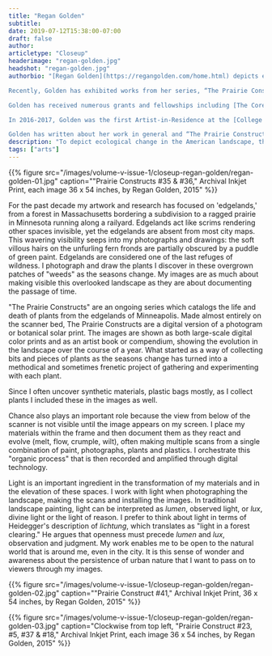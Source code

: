 ```yaml
---
title: "Regan Golden"
subtitle:
date: 2019-07-12T15:38:00-07:00
draft: false
author:
articletype: "Closeup"
headerimage: "regan-golden.jpg"
headshot: "regan-golden.jpg"
authorbio: "[Regan Golden](https://regangolden.com/home.html) depicts ecological change in the American landscape using drawing materials and altered photographs. Golden’s images have been exhibited in solo and group shows both nationally and internationally, including Harvard University’s [Fisher Forestry Museum](https://harvardforest.fas.harvard.edu/fisher-museum), [The Cue Art Foundation](http://cueartfoundation.org) in New York City and the [Museum of Contemporary Photography](http://www.mocp.org) in Chicago.

Recently, Golden has exhibited works from her series, “The Prairie Constructs,” which comprises over 140 mixed-media images which draw heavily on the Tallgrass Midwest for inspiration. Golden has exhibited  works from the series at [Soo Visual Art Center](https://www.soovac.org) in Minneapolis, Residuals at the [Architecture Library of the University of Minnesota](https://www.continuum.umn.edu/2017/07/residuals-regan-golden-maura-rockcastle) and Unearth at the [Painting Center](https://www.thepaintingcenter.org/unearth) in New York City. We have chosen a number of images from the series to feature in this issue of Rootstalk.

Golden has received numerous grants and fellowships including [The Core Program Fellowship in Critical Studies](https://www.mfah.org/fellowships/core-program/core-how-apply) at the [Museum of Fine Arts Houston](https://www.mfah.org), [The Jerome Foundation Emerging Artist Fellowship](https://archive.jeromefdn.org), [The Minnesota State Arts Board Artist Initiative Grant](http://www.arts.state.mn.us/grants), and a [Long-term Ecological Research Grant in the Arts](https://lternet.edu) from [The National Science Foundation](https://www.nsf.gov).

In 2016-2017, Golden was the first Artist-in-Residence at the [College of Biological Sciences Conservatory](https://cbs.umn.edu/conservatory/artist) at the University of Minnesota, a home for rare and endangered plants from around the world. Golden is currently a Lecturer in Drawing, Painting, and Critical Studies at the [University of Minnesota](https://twin-cities.umn.edu) and the [Minneapolis College of Art and Design](https://mcad.edu).

Golden has written about her work in general and “The Prairie Constructs” in particular in the above artist's statement."
description: "To depict ecological change in the American landscape, this artist brings together paints, drawing materials and altered photographs."
tags: ["arts"]
---
```


{{% figure src="/images/volume-v-issue-1/closeup-regan-golden/regan-golden-01.jpg" caption="\"Prairie Constructs #35 & #36,\" Archival Inkjet Print, each image 36 x 54 inches, by Regan Golden, 2015" %}}

For the past decade my artwork and research has focused on 'edgelands,'
from a forest in Massachusetts bordering a subdivision to a ragged
prairie in Minnesota running along a railyard. Edgelands act like scrims
rendering other spaces invisible, yet the edgelands are absent from most
city maps. This wavering visibility seeps into my photographs and
drawings: the soft villous hairs on the unfurling fern fronds are
partially obscured by a puddle of green paint. Edgelands are considered
one of the last refuges of wildness. I photograph and draw the plants I
discover in these overgrown patches of "weeds" as the seasons change. My
images are as much about making visible this overlooked landscape as
they are about documenting the passage of time.

"The Prairie Constructs" are an ongoing series which catalogs the life
and death of plants from the edgelands of Minneapolis. Made almost
entirely on the scanner bed, The Prairie Constructs are a digital
version of a photogram or botanical solar print. The images are shown as
both large-scale digital color prints and as an artist book or
compendium, showing the evolution in the landscape over the course of a
year. What started as a way of collecting bits and pieces of plants as
the seasons change has turned into a methodical and sometimes frenetic
project of gathering and experimenting with each plant.

Since I often uncover synthetic materials, plastic bags mostly, as I
collect plants I included these in the images as well.

Chance also plays an important role because the view from below of the
scanner is not visible until the image appears on my screen. I place my
materials within the frame and then document them as they react and
evolve (melt, flow, crumple, wilt), often making multiple scans from a
single combination of paint, photographs, plants and plastics. I
orchestrate this "organic process" that is then recorded and amplified
through digital technology.

Light is an important ingredient in the transformation of my materials
and in the elevation of these spaces. I work with light when
photographing the landscape, making the scans and installing the images.
In traditional landscape painting, light can be interpreted as *lumen*,
observed light, or *lux*, divine light or the light of reason. I prefer
to think about light in terms of Heidegger's description of *lichtung*,
which translates as "light in a forest clearing." He argues that
openness must precede *lumen* and *lux*, observation and judgment. My
work enables me to be open to the natural world that is around me, even
in the city. It is this sense of wonder and awareness about the
persistence of urban nature that I want to pass on to viewers through my
images.

{{% figure src="/images/volume-v-issue-1/closeup-regan-golden/regan-golden-02.jpg" caption="\"Prairie Construct #41,\" Archival Inkjet Print,  36 x 54 inches, by Regan Golden, 2015" %}}

{{% figure src="/images/volume-v-issue-1/closeup-regan-golden/regan-golden-03.jpg" caption="Clockwise from top left, \"Prairie Construct #23, #5, #37 & #18,\" Archival Inkjet Print, each image 36 x 54 inches, by Regan Golden, 2015" %}}